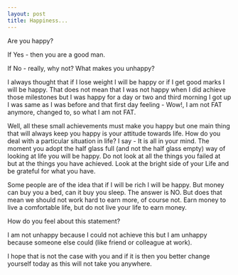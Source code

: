 ```yaml
---
layout: post
title: Happiness...
---
```


Are you happy?

If Yes - then you are a good man.

If No - really, why not? What makes you unhappy?

I always thought that if I lose weight I will be happy or if I get good marks I will be happy. That does not mean that I was not happy when I did achieve those milestones but I was happy for a day or two and third morning I got up I was same as I was before and that first day feeling - Wow!, I am not FAT anymore, changed to, so what I am not FAT.

Well, all these small achievements must make you happy but one main thing that will always keep you happy is your attitude towards life. How do you deal with a particular situation in life? I say - It is all in your mind. The moment you adopt the half glass full (and not the half glass empty) way of looking at life you will be happy. Do not look at all the things you failed at but at the things you have achieved. Look at the bright side of your Life and be grateful for what you have.

Some people are of the idea that if I will be rich I will be happy. But money can buy you a bed, can it buy you sleep. The answer is NO. But does that mean we should not work hard to earn more, of course not. Earn money to live a comfortable life, but do not live your life to earn money.

How do you feel about this statement?

I am not unhappy because I could not achieve this but I am unhappy because someone else could (like friend or colleague at work).

I hope that is not the case with you and if it is then you better change yourself today as this will not take you anywhere.
